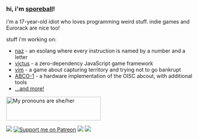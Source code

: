 ### hi, i'm [sporeball](https://sporeball.dev)!
i'm a 17-year-old idiot who loves programming weird stuff. indie games and Eurorack are nice too!

stuff i'm working on:
- [naz](https://github.com/sporeball/naz) - an esolang where every instruction is named by a number and a letter
- [victus](https://github.com/sporeball/victus) - a zero-dependency JavaScript game framework
- [vim](https://github.com/sporeball/vim) - a game about capturing territory and trying not to go bankrupt
- [ABCO-1](https://github.com/sporeball/ABCO-1) - a hardware implementation of the OISC abcout, with additional tools
- [...and more!](https://github.com/sporeball?tab=repositories)

<a href="https://pronouns.vercel.app" title="Add pronouns to your own profile">
  <img src="https://pronouns.vercel.app/she/her?gradient=anamnisar" width="256" height="64" alt="My pronouns are she/her">
</a>

<br/>

<a href="https://twitter.com/sporeball"><img src="https://img.shields.io/badge/twitter-%231DA1F2.svg?&style=for-the-badge&logo=twitter&logoColor=white"></a>
[![Support me on Patreon](https://img.shields.io/endpoint.svg?url=https%3A%2F%2Fshieldsio-patreon.vercel.app%2Fapi%3Fusername%3Dsporeball%26type%3Dpledges%26suffix%3D%252Fmonth&style=for-the-badge)](https://patreon.com/sporeball)
<a href="https://scrapbook.hackclub.com/sporeball"><img src="https://img.shields.io/badge/scrapbook-%23EC3750.svg?&style=for-the-badge&logo=hack-club&logoColor=white"></a>
<a href="https://sporeball.bandcamp.com"><img src="https://img.shields.io/badge/bandcamp-%23408294.svg?&style=for-the-badge&logo=bandcamp&logoColor=white"></a>

<!--
**sporeball/sporeball** is a ✨ _special_ ✨ repository because its `README.md` (this file) appears on your GitHub profile.

Here are some ideas to get you started:

- 🔭 I’m currently working on ...
- 🌱 I’m currently learning ...
- 👯 I’m looking to collaborate on ...
- 🤔 I’m looking for help with ...
- 💬 Ask me about ...
- 📫 How to reach me: ...
- 😄 Pronouns: ...
- ⚡ Fun fact: ...
-->
